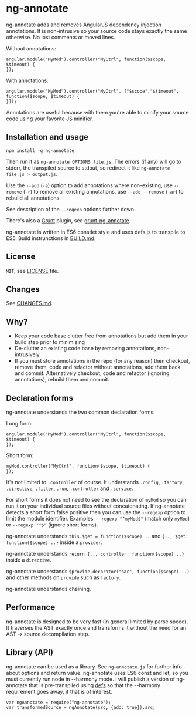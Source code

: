 # ng-annotate
ng-annotate adds and removes AngularJS dependency injection annotations.
It is non-intrusive so your source code stays exactly the same otherwise.
No lost comments or moved lines.

Without annotations:

    angular.module("MyMod").controller("MyCtrl", function($scope, $timeout) {
    });

With annotations:

    angular.module("MyMod").controller("MyCtrl", ["$scope","$timeout", function($scope, $timeout) {
    }]);

Annotations are useful because with them you're able to minify your source code using your
favorite JS minifier.


## Installation and usage
    npm install -g ng-annotate

Then run it as `ng-annotate OPTIONS file.js`. The errors (if any) will go to stderr,
the transpiled source to stdout, so redirect it like `ng-annotate file.js > output.js`.

Use the `--add` (`-a`) option to add annotations where non-existing,
use `--remove` (`-r`) to remove all existing annotations,
use `--add --remove` (`-ar`) to rebuild all annotations.

See description of the `--regexp` options further down.

There's also a [Grunt](http://gruntjs.com/) plugin, see [grunt-ng-annotate](https://npmjs.org/package/grunt-ng-annotate).

ng-annotate is written in ES6 constlet style and uses defs.js to transpile
to ES5. Build instrunctions in [BUILD.md](BUILD.md).


## License
`MIT`, see [LICENSE](LICENSE) file.


## Changes
See [CHANGES.md](CHANGES.md).


## Why?
 * Keep your code base clutter free from annotations but add them in your build step
 prior to minimizing
 * De-clutter an existing code base by removing annotations, non-intrusively
 * If you must store annotations in the repo (for any reason) then checkout,
 remove them, code and refactor without annotations, add them back and commit.
 Alternatively checkout, code and refactor (ignoring annotations), rebuild them and commit.


## Declaration forms
ng-annotate understands the two common declaration forms:

Long form:

    angular.module("MyMod").controller("MyCtrl", function($scope, $timeout) {
    });

Short form:

    myMod.controller("MyCtrl", function($scope, $timeout) {
    });

It's not limited to `.controller` of course. It understands `.config`, `.factory`,
`.directive`, `.filter`, `.run`, `.controller` and `.service`.

For short forms it does not need to see the declaration of `myMod` so you can run it
on your individual source files without concatenating. If ng-annotate detects a short form
false positive then you can use the `--regexp` option to limit the module identifier.
Examples: `--regexp "^myMod$"` (match only `myMod`) or `--regexp "^$"` (ignore short forms).

ng-annotate understands `this.$get = function($scope) ..` and
`{.., $get: function($scope) ..}` inside a `provider`.

ng-annotate understands `return {.., controller: function($scope) ..}` inside a
`directive`.

ng-annotate understands `$provide.decorator("bar", function($scope) ..)` and other methods
on `provide` such as `factory`.

ng-annotate understands chaining.


## Performance
ng-annotate is designed to be very fast (in general limited by parse speed).
It traverses the AST exactly once and transforms it without the need for an AST -> source
decompilation step.


## Library (API)
ng-annotate can be used as a library. See `ng-annotate.js` for further info about
options and return value. ng-annotate uses ES6 const and let, so you must currently run node
in --harmony mode. I will publish a version of ng-annotate that is pre-transpiled using
[defs](https://github.com/olov/defs) so that the --harmony requirement goes away, if that
is of interest.

    var ngAnnotate = require("ng-annotate");
    var transformedSource = ngAnnotate(src, {add: true}).src;
